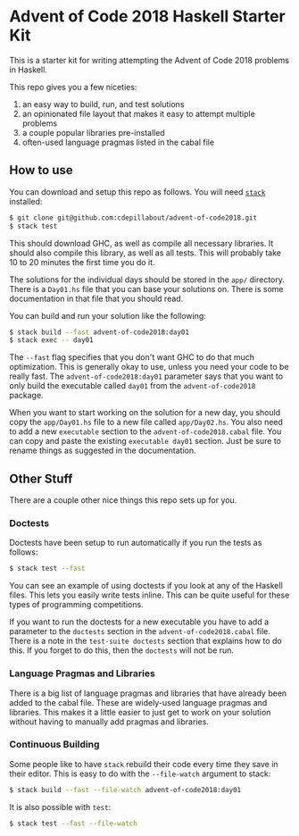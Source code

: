 # Advent of Code 2018 Haskell Starter Kit

This is a starter kit for writing attempting the Advent of Code 2018 problems
in Haskell.

This repo gives you a few niceties:

1. an easy way to build, run, and test solutions
1. an opinionated file layout that makes it easy to attempt multiple problems
1. a couple popular libraries pre-installed
1. often-used language pragmas listed in the cabal file

## How to use

You can download and setup this repo as follows.  You will need
[`stack`](https://docs.haskellstack.org/en/stable/README/) installed:

```sh
$ git clone git@github.com:cdepillabout/advent-of-code2018.git
$ stack test
```

This should download GHC, as well as compile all necessary libraries.
It should also compile this library, as well as all tests.  This will probably
take 10 to 20 minutes the first time you do it.

The solutions for the individual days should be stored in the `app/` directory.
There is a `Day01.hs` file that you can base your solutions on.  There is some
documentation in that file that you should read.

You can build and run your solution like the following:

```sh
$ stack build --fast advent-of-code2018:day01
$ stack exec -- day01
```

The `--fast` flag specifies that you don't want GHC to do that much
optimization.  This is generally okay to use, unless you need your code to be
really fast.  The `advent-of-code2018:day01` parameter says that you want to
only build the executable called `day01` from the `advent-of-code2018` package.

When you want to start working on the solution for a new day, you should copy
the `app/Day01.hs` file to a new file called `app/Day02.hs`.  You also need to
add a new `executable` section to the `advent-of-code2018.cabal` file.  You can
copy and paste the existing `executable day01` section.  Just be sure to rename
things as suggested in the documentation.

## Other Stuff

There are a couple other nice things this repo sets up for you.

### Doctests

Doctests have been setup to run automatically if you run the tests as follows:

```sh
$ stack test --fast
```

You can see an example of using doctests if you look at any of the Haskell
files.  This lets you easily write tests inline.  This can be quite useful for
these types of programming competitions.

If you want to run the doctests for a new executable you have to add a
parameter to the `doctests` section in the `advent-of-code2018.cabal` file.
There is a note in the `test-suite doctests` section that explains how to do
this.  If you forget to do this, then the `doctests` will not be run.

### Language Pragmas and Libraries

There is a big list of language pragmas and libraries that have already been
added to the cabal file.  These are widely-used language pragmas and libraries.
This makes it a little easier to just get to work on your solution without
having to manually add pragmas and libraries.

### Continuous Building

Some people like to have `stack` rebuild their code every time they save in
their editor.  This is easy to do with the `--file-watch` argument to stack:

```sh
$ stack build --fast --file-watch advent-of-code2018:day01
```

It is also possible with `test`:

```sh
$ stack test --fast --file-watch
```
